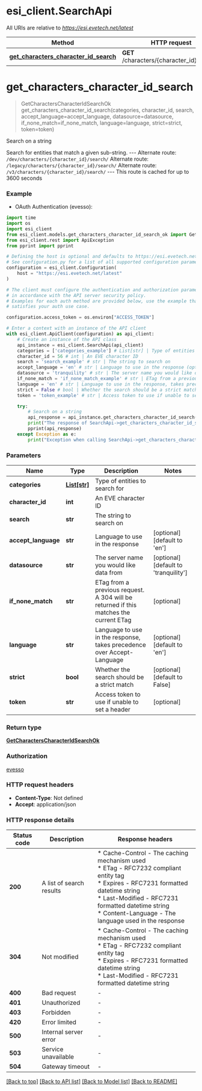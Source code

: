 # esi_client.SearchApi

All URIs are relative to *https://esi.evetech.net/latest*

Method | HTTP request | Description
------------- | ------------- | -------------
[**get_characters_character_id_search**](SearchApi.md#get_characters_character_id_search) | **GET** /characters/{character_id}/search/ | Search on a string


# **get_characters_character_id_search**
> GetCharactersCharacterIdSearchOk get_characters_character_id_search(categories, character_id, search, accept_language=accept_language, datasource=datasource, if_none_match=if_none_match, language=language, strict=strict, token=token)

Search on a string

Search for entities that match a given sub-string.  --- Alternate route: `/dev/characters/{character_id}/search/`  Alternate route: `/legacy/characters/{character_id}/search/`  Alternate route: `/v3/characters/{character_id}/search/`  --- This route is cached for up to 3600 seconds

### Example

* OAuth Authentication (evesso):

```python
import time
import os
import esi_client
from esi_client.models.get_characters_character_id_search_ok import GetCharactersCharacterIdSearchOk
from esi_client.rest import ApiException
from pprint import pprint

# Defining the host is optional and defaults to https://esi.evetech.net/latest
# See configuration.py for a list of all supported configuration parameters.
configuration = esi_client.Configuration(
    host = "https://esi.evetech.net/latest"
)

# The client must configure the authentication and authorization parameters
# in accordance with the API server security policy.
# Examples for each auth method are provided below, use the example that
# satisfies your auth use case.

configuration.access_token = os.environ["ACCESS_TOKEN"]

# Enter a context with an instance of the API client
with esi_client.ApiClient(configuration) as api_client:
    # Create an instance of the API class
    api_instance = esi_client.SearchApi(api_client)
    categories = ['categories_example'] # List[str] | Type of entities to search for
    character_id = 56 # int | An EVE character ID
    search = 'search_example' # str | The string to search on
    accept_language = 'en' # str | Language to use in the response (optional) (default to 'en')
    datasource = 'tranquility' # str | The server name you would like data from (optional) (default to 'tranquility')
    if_none_match = 'if_none_match_example' # str | ETag from a previous request. A 304 will be returned if this matches the current ETag (optional)
    language = 'en' # str | Language to use in the response, takes precedence over Accept-Language (optional) (default to 'en')
    strict = False # bool | Whether the search should be a strict match (optional) (default to False)
    token = 'token_example' # str | Access token to use if unable to set a header (optional)

    try:
        # Search on a string
        api_response = api_instance.get_characters_character_id_search(categories, character_id, search, accept_language=accept_language, datasource=datasource, if_none_match=if_none_match, language=language, strict=strict, token=token)
        print("The response of SearchApi->get_characters_character_id_search:\n")
        pprint(api_response)
    except Exception as e:
        print("Exception when calling SearchApi->get_characters_character_id_search: %s\n" % e)
```



### Parameters


Name | Type | Description  | Notes
------------- | ------------- | ------------- | -------------
 **categories** | [**List[str]**](str.md)| Type of entities to search for | 
 **character_id** | **int**| An EVE character ID | 
 **search** | **str**| The string to search on | 
 **accept_language** | **str**| Language to use in the response | [optional] [default to &#39;en&#39;]
 **datasource** | **str**| The server name you would like data from | [optional] [default to &#39;tranquility&#39;]
 **if_none_match** | **str**| ETag from a previous request. A 304 will be returned if this matches the current ETag | [optional] 
 **language** | **str**| Language to use in the response, takes precedence over Accept-Language | [optional] [default to &#39;en&#39;]
 **strict** | **bool**| Whether the search should be a strict match | [optional] [default to False]
 **token** | **str**| Access token to use if unable to set a header | [optional] 

### Return type

[**GetCharactersCharacterIdSearchOk**](GetCharactersCharacterIdSearchOk.md)

### Authorization

[evesso](../README.md#evesso)

### HTTP request headers

 - **Content-Type**: Not defined
 - **Accept**: application/json

### HTTP response details

| Status code | Description | Response headers |
|-------------|-------------|------------------|
**200** | A list of search results |  * Cache-Control - The caching mechanism used <br>  * ETag - RFC7232 compliant entity tag <br>  * Expires - RFC7231 formatted datetime string <br>  * Last-Modified - RFC7231 formatted datetime string <br>  * Content-Language - The language used in the response <br>  |
**304** | Not modified |  * Cache-Control - The caching mechanism used <br>  * ETag - RFC7232 compliant entity tag <br>  * Expires - RFC7231 formatted datetime string <br>  * Last-Modified - RFC7231 formatted datetime string <br>  |
**400** | Bad request |  -  |
**401** | Unauthorized |  -  |
**403** | Forbidden |  -  |
**420** | Error limited |  -  |
**500** | Internal server error |  -  |
**503** | Service unavailable |  -  |
**504** | Gateway timeout |  -  |

[[Back to top]](#) [[Back to API list]](../README.md#documentation-for-api-endpoints) [[Back to Model list]](../README.md#documentation-for-models) [[Back to README]](../README.md)


